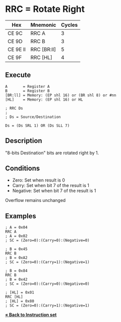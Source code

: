 # RRC = Rotate Right

| Hex      | Mnemonic       | Cycles |
| -------- | -------------- | ------ |
| CE 9C    | RRC A          | 3      |
| CE 9D    | RRC B          | 3      |
| CE 9E ll | RRC \[BR:ll]   | 5      |
| CE 9F    | RRC \[HL]      | 4      |

## Execute

```
A       = Register A
B       = Register B
[BR:ll] = Memory: (EP shl 16) or (BR shl 8) or #nn
[HL]    = Memory: (EP shl 16) or HL
```

```
; RRC Ds
;
; Ds = Source/Destination

Ds = (Ds SRL 1) OR (Ds SLL 7)
```

## Description

"8-bits Destination" bits are rotated right by 1.

## Conditions

* Zero: Set when result is 0
* Carry: Set when bit 7 of the result is 1
* Negative: Set when bit 7 of the result is 1

Overflow remains unchanged

## Examples

```
; A = 0x04
RRC A
; A = 0x02
; SC = (Zero=0):(Carry=0):(Negative=0)
```

```
; B = 0x45
RRC B
; B = 0xA2
; SC = (Zero=0):(Carry=1):(Negative=1)
```

```
; B = 0x84
RRC B
; B = 0x42
; SC = (Zero=0):(Carry=0):(Negative=0)
```

```
; [HL] = 0x01
RRC [HL]
; [HL] = 0x80
; SC = (Zero=0):(Carry=1):(Negative=1)
```

[**« Back to Instruction set**](../S1C88_InstructionSet.md)
